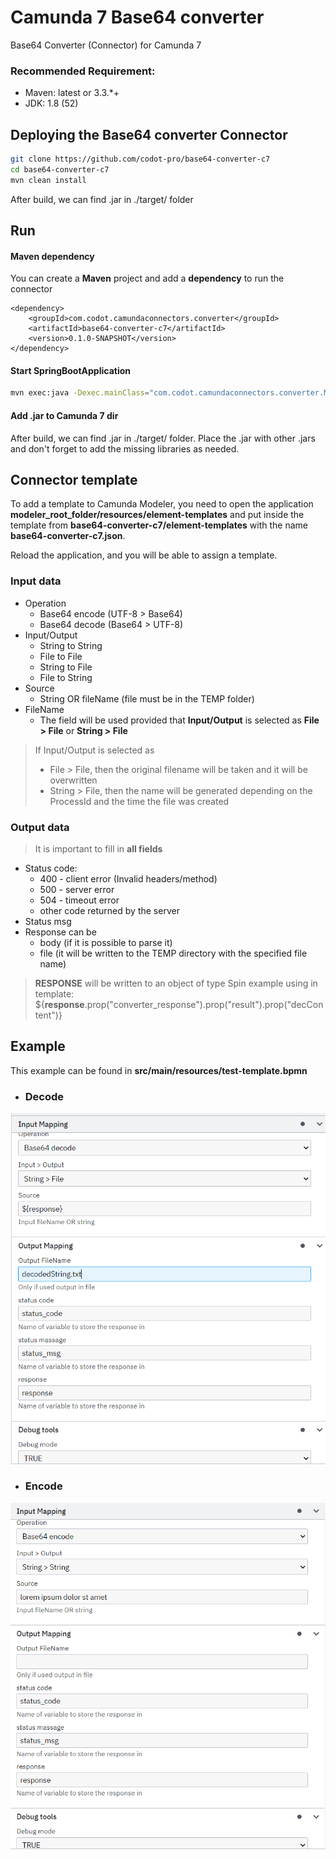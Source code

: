 # Camunda 7 Base64 converter
Base64 Converter (Connector) for Camunda 7

### Recommended Requirement:
- Maven: latest or 3.3.*+
- JDK:   1.8 (52)

## Deploying the Base64 converter Connector

```bash
git clone https://github.com/codot-pro/base64-converter-c7
cd base64-converter-c7
mvn clean install
```

After build, we can find .jar in ./target/ folder

## Run

#### Maven dependency
You can create a **Maven** project and add a **dependency** to run the connector

    <dependency>
        <groupId>com.codot.camundaconnectors.converter</groupId>
        <artifactId>base64-converter-c7</artifactId>
        <version>0.1.0-SNAPSHOT</version>
    </dependency>

#### Start SpringBootApplication
```bash
mvn exec:java -Dexec.mainClass="com.codot.camundaconnectors.converter.Main"
```

#### Add .jar to Camunda 7 dir
After build, we can find .jar in ./target/ folder.
Place the .jar with other .jars and don't forget to add the missing libraries as needed.

## Connector template

To add a template to Camunda Modeler, you need to open the application
**modeler_root_folder/resources/element-templates** and put inside the template from
**base64-converter-c7/element-templates** with the name **base64-converter-c7.json**.

Reload the application, and you will be able to assign a template.

### Input data

- Operation
  - Base64 encode (UTF-8  >  Base64)
  - Base64 decode (Base64  >  UTF-8)
- Input/Output
  - String to String
  - File to File
  - String to File
  - File to String
- Source
  - String OR fileName (file must be in the TEMP folder)
- FileName
  - The field will be used provided that **Input/Output** is selected as **File > File** or **String > File**

> If Input/Output is selected as
> - File > File, then the original filename will be taken and it will be overwritten
> - String > File, then the name will be generated depending on the ProcessId and the time the file was created

### Output data

> It is important to fill in **all fields**
- Status code:
    - 400 - client error (Invalid headers/method)
    - 500 - server error
    - 504 - timeout error
    - other code returned by the server
- Status msg
- Response can be
    - body (if it is possible to parse it)
    - file (it will be written to the TEMP directory with the specified file name)
> **RESPONSE** will be written to an object of type Spin
> example using in template: ${__response__.prop("converter_response").prop("result").prop("decContent")}

## Example

This example can be found in **src/main/resources/test-template.bpmn**

- ### Decode

![Decode!](./assets/images/decode.png "Decode")

- ### Encode

![Outputs!](./assets/images/encode.png "Decode")